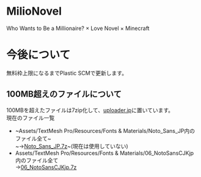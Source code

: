 # MilioNovel
Who Wants to Be a Millionaire? × Love Novel × Minecraft

# 今後について
無料枠上限になるまでPlastic SCMで更新します。

## 100MB超えのファイルについて
100MBを超えたファイルは7zip化して、[uploader.jp](https://ux.getuploader.com/tunakaniriGitHub/)に置いています。<br>
現在のファイル一覧<br>
- ~Assets/TextMesh Pro/Resources/Fonts & Materials/Noto_Sans_JP内のファイル全て~<br>
~→[Noto_Sans_JP.7z](https://ux.getuploader.com/tunakaniriGitHub/download/1)~(現在は使用していない)<br>
- Assets/TextMesh Pro/Resources/Fonts & Materials/06_NotoSansCJKjp内のファイル全て<br>
→[06_NotoSansCJKjp.7z](https://ux.getuploader.com/tunakaniriGitHub/download/2)
